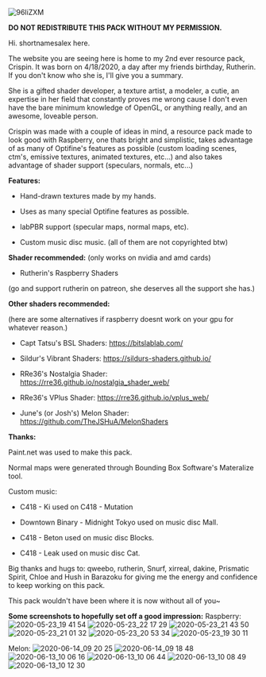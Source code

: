 ![96IiZXM](https://user-images.githubusercontent.com/63942150/82401664-94bd0e80-9a84-11ea-8013-8c85a17135a0.png)

**DO NOT REDISTRIBUTE THIS PACK WITHOUT MY PERMISSION.**

Hi. shortnamesalex here.

The website you are seeing here is home to my 2nd ever resource pack, Crispin. It was born on 4/18/2020, a day after my friends birthday, Rutherin. If you don't know who she is, I'll give you a summary.

She is a gifted shader developer, a texture artist, a modeler, a cutie, an expertise in her field that constantly proves me wrong cause I don't even have the bare minimum knowledge of OpenGL, or anything really, and an awesome, loveable person.

Crispin was made with a couple of ideas in mind, a resource pack made to look good with Raspberry, one thats bright and simplistic, takes advantage of as many of Optifine's features as possible (custom loading scenes, ctm's, emissive textures, animated textures, etc...) and also takes advantage of shader support (speculars, normals, etc...)    

**Features:**

- Hand-drawn textures made by my hands.

- Uses as many special Optifine features as possible.

- labPBR support (specular maps, normal maps, etc).

- Custom music disc music. (all of them are not copyrighted btw)

**Shader recommended:** (only works on nvidia and amd cards)

- Rutherin's Raspberry Shaders

(go and support rutherin on patreon, she deserves all the support she has.)

**Other shaders recommended:**

(here are some alternatives if raspberry doesnt work on your gpu for whatever reason.)

- Capt Tatsu's BSL Shaders: https://bitslablab.com/

- Sildur's Vibrant Shaders: https://sildurs-shaders.github.io/

- RRe36's Nostalgia Shader: https://rre36.github.io/nostalgia_shader_web/

- RRe36's VPlus Shader: https://rre36.github.io/vplus_web/

- June's (or Josh's) Melon Shader: https://github.com/TheJSHuA/MelonShaders

**Thanks:**

Paint.net was used to make this pack.

Normal maps were generated through Bounding Box Software's Materalize tool.

Custom music:

- C418 - Ki used on C418 - Mutation

- Downtown Binary - Midnight Tokyo used on music disc Mall.

- C418 - Beton used on music disc Blocks.

- C418 - Leak used on music disc Cat.

Big thanks and hugs to: qweebo, rutherin, Snurf, xirreal, dakine, Prismatic Spirit, Chloe and Hush in Barazoku for giving me the energy and confidence to keep working on this pack.

This pack wouldn't have been where it is now without all of you~

**Some screenshots to hopefully set off a good impression:**
Raspberry:
![2020-05-23_19 41 54](https://user-images.githubusercontent.com/63942150/82746187-2e532b80-9db7-11ea-94b4-c3c131fb2eea.png)
![2020-05-23_22 17 29](https://user-images.githubusercontent.com/63942150/82862149-23c89b80-9f49-11ea-94a3-918e090ce8ad.png)
![2020-05-23_21 43 50](https://user-images.githubusercontent.com/63942150/82862197-435fc400-9f49-11ea-84f5-8cae93c0c12d.png)
![2020-05-23_21 01 32](https://user-images.githubusercontent.com/63942150/82862582-3abbbd80-9f4a-11ea-8748-53b250c6efc4.png)
![2020-05-23_20 53 34](https://user-images.githubusercontent.com/63942150/82862592-43ac8f00-9f4a-11ea-8b11-5d6d15a01cd4.png)
![2020-05-23_19 30 11](https://user-images.githubusercontent.com/63942150/82862597-45765280-9f4a-11ea-8594-263b35282aba.png)

Melon:
![2020-06-14_09 20 25](https://user-images.githubusercontent.com/63942150/84583203-74346a00-ae20-11ea-8c6a-93960b2af4cd.png)
![2020-06-14_09 18 48](https://user-images.githubusercontent.com/63942150/84583228-99c17380-ae20-11ea-97f2-105a3327dd52.png)
![2020-06-13_10 06 16](https://user-images.githubusercontent.com/63942150/84558620-759d5e00-ad5e-11ea-9cdb-d3b92503f067.png)
![2020-06-13_10 06 44](https://user-images.githubusercontent.com/63942150/84558654-ae3d3780-ad5e-11ea-841f-0ac6f453f5b4.png)
![2020-06-13_10 08 49](https://user-images.githubusercontent.com/63942150/84558666-ca40d900-ad5e-11ea-8c1a-65436163d938.png)
![2020-06-13_10 12 30](https://user-images.githubusercontent.com/63942150/84558706-f8261d80-ad5e-11ea-996f-8c1dc4b886c2.png)

